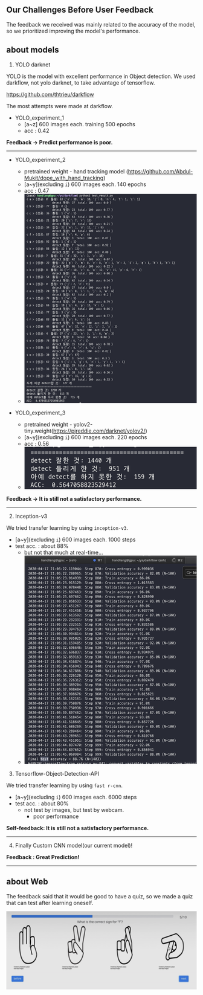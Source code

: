 ## Our Challenges Before User Feedback

The feedback we received was mainly related to the accuracy of the model, so we prioritized improving the model's performance.

## about models


1. YOLO darknet

YOLO is the model with excellent performance in Object detection.
We used darkflow, not yolo darknet, to take advantage of tensorflow.

https://github.com/thtrieu/darkflow


The most attempts were made at darkflow.

- YOLO_experiment_1
    - [a~z] 600 images each. training 500 epochs
    - acc : 0.42


**Feedback -> Predict performance is poor.**

-----

- YOLO_experiment_2
    - pretrained weight - hand tracking model (https://github.com/Abdul-Mukit/dope_with_hand_tracking)
    - [a~y](excluding `i`) 600 images each. 140 epochs
    - acc : 0.47
    - ![047](/img/47.png/)


- YOLO_experiment_3
    - pretrained weight - yolov2-tiny.weight(https://pjreddie.com/darknet/yolov2/)
    - [a~y](excluding `i`) 600 images each. 220 epochs
    - acc : 0.56
    - ![056](/img/56.png)


**Feedback -> It is still not a satisfactory performance.**


----


2. Inception-v3

We tried transfer learning by using `inception-v3`.

- [a~y](excluding `i`) 600 images each. 1000 steps
- test acc. : about 88%
    - but not that much at real-time...
    - ![088](/img/88.png)


3. Tensorflow-Object-Detection-API

We tried transfer learning by using `fast r-cnn`.
- [a~y](excluding `i`) 600 images each. 6000 steps
- test acc. : about 80%
    - not test by images, but test by webcam.
        - poor performance


**Self-feedback: It is still not a satisfactory performance.**

----

4. Finally Custom CNN model(our current model)!

**Feedback : Great Prediction!**

----


## about Web

The feedback said that it would be good to have a quiz, so we made a quiz that can test after learning oneself.


![quiz](/img/quiz.png)